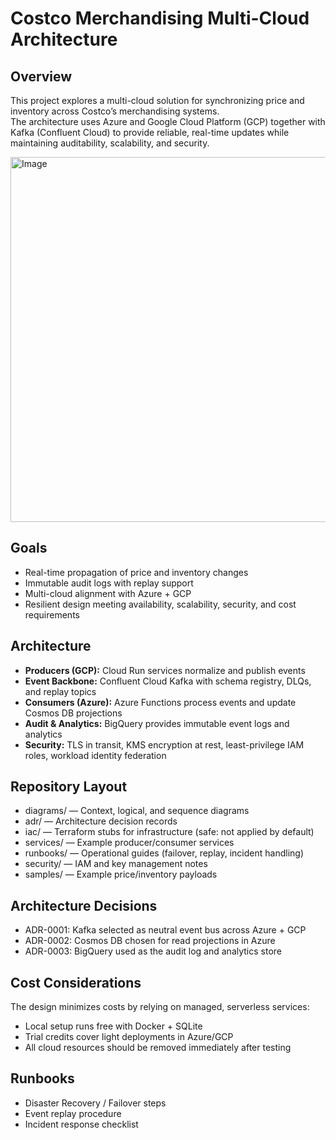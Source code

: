 # Costco Merchandising Multi-Cloud Architecture

## Overview
This project explores a multi-cloud solution for synchronizing price and inventory across Costco’s merchandising systems.  
The architecture uses Azure and Google Cloud Platform (GCP) together with Kafka (Confluent Cloud) to provide reliable, real-time updates while maintaining auditability, scalability, and security.

<img width="4828" height="584" alt="Image" src="https://github.com/user-attachments/assets/52779285-517d-4785-8238-ae4a98f8808f" />

## Goals
- Real-time propagation of price and inventory changes  
- Immutable audit logs with replay support  
- Multi-cloud alignment with Azure + GCP  
- Resilient design meeting availability, scalability, security, and cost requirements  

## Architecture
- **Producers (GCP):** Cloud Run services normalize and publish events  
- **Event Backbone:** Confluent Cloud Kafka with schema registry, DLQs, and replay topics  
- **Consumers (Azure):** Azure Functions process events and update Cosmos DB projections  
- **Audit & Analytics:** BigQuery provides immutable event logs and analytics  
- **Security:** TLS in transit, KMS encryption at rest, least-privilege IAM roles, workload identity federation  

## Repository Layout
- diagrams/ — Context, logical, and sequence diagrams  
- adr/ — Architecture decision records  
- iac/ — Terraform stubs for infrastructure (safe: not applied by default)  
- services/ — Example producer/consumer services  
- runbooks/ — Operational guides (failover, replay, incident handling)  
- security/ — IAM and key management notes  
- samples/ — Example price/inventory payloads  

## Architecture Decisions
- ADR-0001: Kafka selected as neutral event bus across Azure + GCP  
- ADR-0002: Cosmos DB chosen for read projections in Azure  
- ADR-0003: BigQuery used as the audit log and analytics store  

## Cost Considerations
The design minimizes costs by relying on managed, serverless services:  
- Local setup runs free with Docker + SQLite  
- Trial credits cover light deployments in Azure/GCP  
- All cloud resources should be removed immediately after testing  

## Runbooks
- Disaster Recovery / Failover steps  
- Event replay procedure  
- Incident response checklist  

